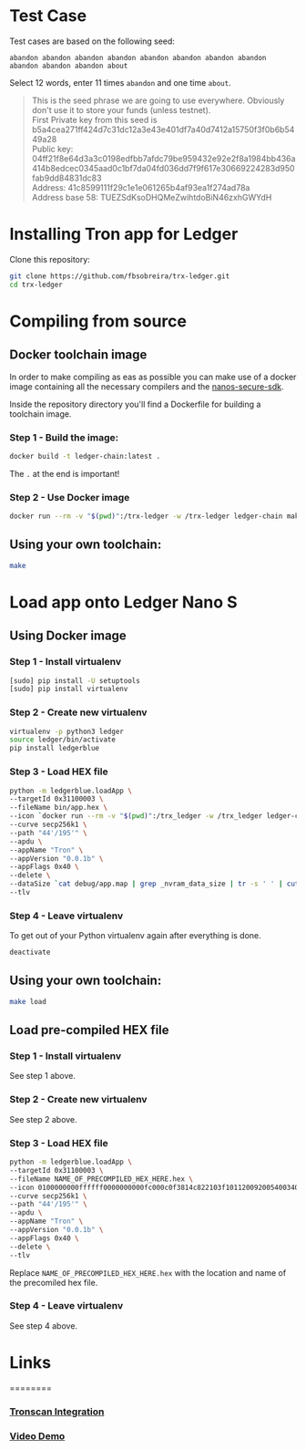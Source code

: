 # Test Case

Test cases are based on the following seed:

```
abandon abandon abandon abandon abandon abandon abandon abandon abandon abandon abandon about
```

Select 12 words, enter 11 times `abandon` and one time `about`.

> This is the seed phrase we are going to use everywhere. Obviously don't use it to store your funds (unless testnet).\
> First Private key from this seed is b5a4cea271ff424d7c31dc12a3e43e401df7a40d7412a15750f3f0b6b5449a28 \
> Public key:  04ff21f8e64d3a3c0198edfbb7afdc79be959432e92e2f8a1984bb436a414b8edcec0345aad0c1bf7da04fd036dd7f9f617e30669224283d950fab9dd84831dc83\
>  Address: 41c8599111f29c1e1e061265b4af93ea1f274ad78a\
> Address base 58: TUEZSdKsoDHQMeZwihtdoBiN46zxhGWYdH

# Installing Tron app for Ledger
Clone this repository:
```bash
git clone https://github.com/fbsobreira/trx-ledger.git
cd trx-ledger
```


# Compiling from source

## Docker toolchain image
In order to make compiling as eas as possible you can make use of a docker image containing all the necessary compilers and the [nanos-secure-sdk](https://github.com/LedgerHQ/nanos-secure-sdk).

Inside the repository directory you'll find a Dockerfile for building a toolchain image.

### Step 1 - Build the image:
```bash
docker build -t ledger-chain:latest .
```
The `.` at the end is important!

 
### Step 2 - Use Docker image
```bash
docker run --rm -v "$(pwd)":/trx-ledger -w /trx-ledger ledger-chain make
```

## Using your own toolchain:
```bash
make
```


# Load app onto Ledger Nano S

## Using Docker image
### Step 1 - Install virtualenv
```bash
[sudo] pip install -U setuptools
[sudo] pip install virtualenv
```

### Step 2 - Create new virtualenv
```bash
virtualenv -p python3 ledger
source ledger/bin/activate
pip install ledgerblue
```

### Step 3 - Load HEX file
```bash
python -m ledgerblue.loadApp \
--targetId 0x31100003 \
--fileName bin/app.hex \
--icon `docker run --rm -v "$(pwd)":/trx_ledger -w /trx_ledger ledger-chain python /opt/bolos/nanos-secure-sdk/icon.py icon.gif hexbitmaponly` \
--curve secp256k1 \
--path "44'/195'" \
--apdu \
--appName "Tron" \
--appVersion "0.0.1b" \
--appFlags 0x40 \
--delete \
--dataSize `cat debug/app.map | grep _nvram_data_size | tr -s ' ' | cut -f2 -d' '` \
--tlv 
```

### Step 4 - Leave virtualenv
To get out of your Python virtualenv again after everything is done.
```bash
deactivate
```

## Using your own toolchain:

```bash
make load
```

## Load pre-compiled HEX file

### Step 1 - Install virtualenv
See step 1 above. 

### Step 2 - Create new virtualenv
See step 2 above. 

### Step 3 - Load HEX file
```bash
python -m ledgerblue.loadApp \
--targetId 0x31100003 \
--fileName NAME_OF_PRECOMPILED_HEX_HERE.hex \
--icon 0100000000ffffff0000000000fc000c0f3814c822103f101120092005400340018001800000000000 \
--curve secp256k1 \
--path "44'/195'" \
--apdu \
--appName "Tron" \
--appVersion "0.0.1b" \
--appFlags 0x40 \
--delete \
--tlv 
```
Replace `NAME_OF_PRECOMPILED_HEX_HERE.hex` with the location and name of the precomiled hex file.

### Step 4 - Leave virtualenv
See step 4 above.

# Links
========

### [Tronscan Integration](https://github.com/tronscan/tronscan-frontend/tree/ledger)
### [Video Demo](https://www.youtube.com/watch?v=RYUiiGw-hHw&feature=youtu.be)
